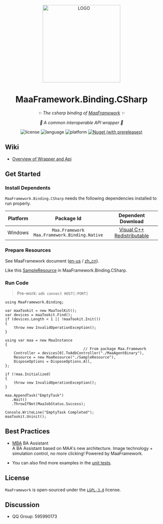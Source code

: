 <div align="center">

<img alt="LOGO" src="https://cdn.jsdelivr.net/gh/MaaAssistantArknights/design@main/logo/maa-logo_512x512.png" width="256" height="256" />

# MaaFramework.Binding.CSharp

_✨ The csharp binding of [MaaFramework](https://github.com/MaaAssistantArknights/MaaFramework/tree/v1.4.0) ✨_

_💫 A common interoperable API wrapper 💫_

![license](https://img.shields.io/github/license/MaaAssistantArknights/MaaFramework) ![language](https://img.shields.io/badge/.NET-≥%207-512BD4?logo=csharp) ![platform](https://img.shields.io/badge/platform-Windows%20%7C%20Linux%20%7C%20macOS-blueviolet) [![Nuget (with prereleases)](https://img.shields.io/nuget/vpre/Maa.Framework?logo=nuget&color=%23004880)](https://www.nuget.org/packages/Maa.Framework)

</div>

## Wiki

- [Overview of Wrapper and Api](https://github.com/moomiji/MaaFramework.Binding.CSharp/wiki#overview-of-wrapper-and-api)

## Get Started

### Install Dependents

`MaaFramework.Binding.CSharp` needs the following dependencies installed to run properly.

| Platform | Package Id | Dependent Download |
| :---: | :---: | :---: |
| Windows | `Maa.Framework` <br> `Maa.Framework.Binding.Native` | [Visual C++  Redistributable](https://support.microsoft.com/en-us/help/2977003/the-latest-supported-visual-c-downloads) |

### Prepare Resources

See MaaFramework document ([en-us](https://github.com/MaaAssistantArknights/MaaFramework/blob/v1.4.0/docs/en_us/1.1-QuickStarted.md#prepare-resource-files) / [zh_cn](https://github.com/MaaAssistantArknights/MaaFramework/blob/v1.4.0/docs/zh_cn/1.1-%E5%BF%AB%E9%80%9F%E5%BC%80%E5%A7%8B.md#%E5%87%86%E5%A4%87%E8%B5%84%E6%BA%90%E6%96%87%E4%BB%B6)).

Like this [SampleResource](./src/MaaFramework.Binding.UnitTests/SampleResource) in MaaFramework.Binding.CSharp.

### Run Code

> Pre-work: `adb connect HOST[:PORT]`

```CSharp
using MaaFramework.Binding;

var maaTookit = new MaaToolKit();
var devices = maaTookit.Find();
if (devices.Length < 1 || !maaTookit.Init())
{
    throw new InvalidOperationException();
}

using var maa = new MaaInstance
{
                                    // From package Maa.Framework
    Controller = devices[0].ToAdbController("./MaaAgentBinary"),
    Resource = new MaaResource("./SampleResource"),
    DisposeOptions = DisposeOptions.All,
};

if (!maa.Initialized)
{
    throw new InvalidOperationException();
}

maa.AppendTask("EmptyTask")
   .Wait()
   .ThrowIfNot(MaaJobStatus.Success);

Console.WriteLine("EmptyTask Completed");
maaTookit.Uninit();
```

## Best Practices

- [MBA](https://github.com/MaaAssistantArknights/MBA) BA Assistant  
  A BA Assistant based on MAA's new architecture. Image technology + simulation control, no more clicking! Powered by MaaFramework.

- You can also find more examples in the [unit tests](./src/MaaFramework.Binding.UnitTests).

## License

`MaaFramework` is open-sourced under the [`LGPL-3.0`](./LICENSE.md) license.

## Discussion

- QQ Group: 595990173
